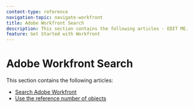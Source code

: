 ```yaml
---
content-type: reference
navigation-topic: navigate-workfront
title: Adobe Workfront Search
description: This section contains the following articles - EDIT ME.
feature: Get Started with Workfront
---
```


# Adobe Workfront Search

This section contains the following articles:

* [Search Adobe Workfront](../../../workfront-basics/navigate-workfront/search/search-workfront.md) 
* [Use the reference number of objects](../../../workfront-basics/navigate-workfront/search/reference-number-of-objects.md)

